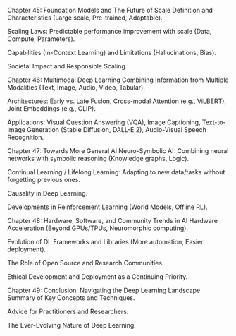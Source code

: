 Chapter 45: Foundation Models and The Future of Scale
Definition and Characteristics (Large scale, Pre-trained, Adaptable).

Scaling Laws: Predictable performance improvement with scale (Data, Compute, Parameters).

Capabilities (In-Context Learning) and Limitations (Hallucinations, Bias).

Societal Impact and Responsible Scaling.

Chapter 46: Multimodal Deep Learning
Combining Information from Multiple Modalities (Text, Image, Audio, Video, Tabular).

Architectures: Early vs. Late Fusion, Cross-modal Attention (e.g., ViLBERT), Joint Embeddings (e.g., CLIP).

Applications: Visual Question Answering (VQA), Image Captioning, Text-to-Image Generation (Stable Diffusion, DALL-E 2), Audio-Visual Speech Recognition.

Chapter 47: Towards More General AI
Neuro-Symbolic AI: Combining neural networks with symbolic reasoning (Knowledge graphs, Logic).

Continual Learning / Lifelong Learning: Adapting to new data/tasks without forgetting previous ones.

Causality in Deep Learning.

Developments in Reinforcement Learning (World Models, Offline RL).

Chapter 48: Hardware, Software, and Community
Trends in AI Hardware Acceleration (Beyond GPUs/TPUs, Neuromorphic computing).

Evolution of DL Frameworks and Libraries (More automation, Easier deployment).

The Role of Open Source and Research Communities.

Ethical Development and Deployment as a Continuing Priority.

Chapter 49: Conclusion: Navigating the Deep Learning Landscape
Summary of Key Concepts and Techniques.

Advice for Practitioners and Researchers.

The Ever-Evolving Nature of Deep Learning.
